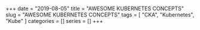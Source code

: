 +++ 
date = "2019-08-05"
title = "AWESOME KUBERNETES CONCEPTS"
slug = "AWESOME KUBERNETES CONCEPTS" 
tags = [
    "CKA",
    "Kubernetes",
    "Kube"
]
categories = []
series = []
+++
